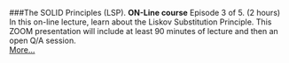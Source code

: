 ###The SOLID Principles (LSP).
**ON-Line course** Episode 3 of 5. (2 hours)<br>
In this on-line lecture, learn about the Liskov Substitution Principle.  This ZOOM presentation
will include at least 90 minutes of lecture and then an open Q/A session.<br>
[More...](https://www.eventbrite.com/e/solid-5-weeks-with-uncle-bob-tickets-166073828291?aff=ebdsoporgprofile)